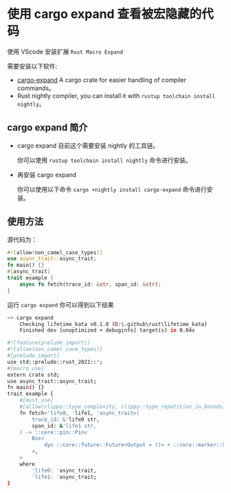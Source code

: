 # 使用 cargo expand 查看被宏隐藏的代码

使用 VScode 安装扩展 `Rust Macro Expand`

需要安装以下软件:

- [cargo-expand](https://github.com/dtolnay/cargo-expand) A cargo crate for easier handling of compiler commands。
- Rust nightly compiler, you can install it with `rustup toolchain install nightly`。

## cargo expand 简介

- cargo expand 目前这个需要安装 nightly 的工具链。

    你可以使用 `rustup toolchain install nightly` 命令进行安装。

- 再安装 cargo expand

    你可以使用以下命令 `cargo +nightly install cargo-expand` 命令进行安装。

## 使用方法

源代码为：

```rust
#![allow(non_camel_case_types)]
use async_trait::async_trait;
fn main() {}
#[async_trait]
trait example {
    async fn fetch(trace_id: &str, span_id: &str);
}
```

运行 `cargo expand` 你可以得到以下结果

```bash
~> cargo expand
    Checking lifetime_kata v0.1.0 (D:\.github\rust\lifetime_kata)
    Finished dev [unoptimized + debuginfo] target(s) in 0.04s

#![feature(prelude_import)]
#![allow(non_camel_case_types)]
#[prelude_import]
use std::prelude::rust_2021::*;
#[macro_use]
extern crate std;
use async_trait::async_trait;
fn main() {}
trait example {
    #[must_use]
    #[allow(clippy::type_complexity, clippy::type_repetition_in_bounds)]
    fn fetch<'life0, 'life1, 'async_trait>(
        trace_id: &'life0 str,
        span_id: &'life1 str,
    ) -> ::core::pin::Pin<
        Box<
            dyn ::core::future::Future<Output = ()> + ::core::marker::Send + 'async_trait,
        >,
    >
    where
        'life0: 'async_trait,
        'life1: 'async_trait;
}
```
